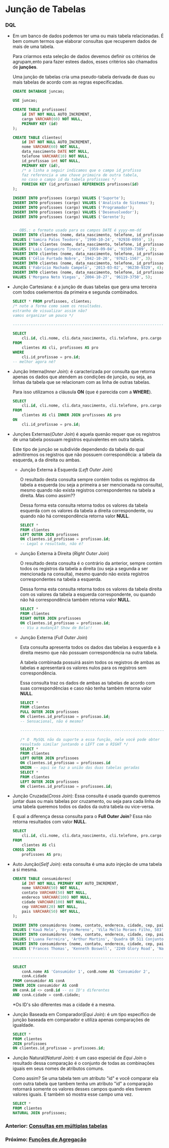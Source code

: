 # Junção de Tabelas

### DQL
* Em um banco de dados podemos ter uma  ou mais tabela relacionadas.
    É bem comum termos que elaborar consultas que recuperem dados de mais de uma tabela.
    
    Para criarmos esta seleção de dados devemos definir os critérios de agrupam,ento para fazer estees dados, esses critérios são chamados de **junções**.

    Uma junção de tabelas cria uma pseudo-tabela derivada de duas ou mais tabelas de acordo com as regras especificadas.

    ```sql
    CREATE DATABASE juncao;
    
    USE juncao;

    CREATE TABLE profissoes(
        id INT NOT NULL AUTO_INCREMENT,
        cargo VARCHAR(60) NOT NULL,
        PRIMARY KEY (id)
    );

    CREATE TABLE clientes(
        id INT NOT NULL AUTO_INCREMENT,
        nome VARCHAR(60) NOT NULL,
        data_nascimento DATE NOT NULL,
        telefone VARCHAR(10) NOT NULL,
        id_profissao int NOT NULL,
        PRIMARY KEY (id),
        /* a linha a seguir indicamos que o campo id_profisso 
        faz referencia a uma chave primaira de outra tabela,
        no caso o campo id da tabela profissoes */
        FOREIGN KEY (id_profissao) REFERENCES profissoes(id)
    );

    INSERT INTO profissoes (cargo) VALUES ('Suporte');
    INSERT INTO profissoes (cargo) VALUES ('Analista de Sistemas');
    INSERT INTO profissoes (cargo) VALUES ('Programador');
    INSERT INTO profissoes (cargo) VALUES ('Desenvolvedor');
    INSERT INTO profissoes (cargo) VALUES ('Gerente');


    -- OBS.: o formato usado para os campos DATE é yyyy-mm-dd
    INSERT INTO clientes (nome, data_nascimento, telefone, id_profissao)
    VALUES ('Samira Palos Teodoro', '1990-10-24', '92938-0959', 1);
    INSERT INTO clientes (nome, data_nascimento, telefone, id_profissao)
    VALUES ('Lais Cangueiro Tinoco', '1959-09-04', '91509-7389', 2);
    INSERT INTO clientes (nome, data_nascimento, telefone, id_profissao)
    VALUES ('Célio Furtado Nobre', '1942-10-20', '97621-1567', 3);
    INSERT INTO clientes (nome, data_nascimento, telefone, id_profissao)
    VALUES ('Fabrício Machado Campelo', '2013-03-02', '96230-9329', 4);
    INSERT INTO clientes (nome, data_nascimento, telefone, id_profissao)
    VALUES ('Morgana Neto Viegas', '2004-10-27', '96119-3750', 5);
    ```

* Junção Cartesiana: é a junção de duas tabelas que gera uma terceira com todos oselementos da primeira e segunda combinados.
    ```sql
    SELECT * FROM profissoes, clientes;
    /* note a forma como saem os resultados.
    estranho de visualizar assim não?
    vamos organizar um pouco */

    -------------------------------------------------------------------

    SELECT
        cli.id, cli.nome, cli.data_nascimento, cli.telefone, pro.cargo
    FROM
        clientes AS cli, profissoes AS pro
    WHERE
        cli.id_profissao = pro.id;
    -- melhor agora né?
    ```
* Junção Interna(_Inner Join_): é caracterizada por consulta que retorna apenas os dados que atendem as condições de junção, ou seja, as linhas da tabela que se relacionam com as linha de outras tabelas.

    Para isso utilizamos a cláusula __ON__ (que é parecida com a __WHERE__).
    
    ```sql
    SELECT
        cli.id, cli.nome, cli.data_nascimento, cli.telefone, pro.cargo
    FROM
        clientes AS cli INNER JOIN profissoes AS pro
    ON
        cli.id_profissao = pro.id;
    ```

* Junções Externas(_Outer Join_) é aquela quenão requer que os registros de uma tabela possuam registros equivalentes em outra tabela.

    Este tipo de junção se subdivide dependendo da tabela do qual admitiremos os registros que não possuem correspondêcia: a tabela da esquerda, a da direita ou ambas.
    
    * Junção Externa à Esquerda (_Left Outer Join_)

        O resultado desta consulta sempre contém todos os registros da tabela a esquerda (ou seja a primeira a ser mencionada na consulta), mesmo quando não exista registros correspondentes na tabela a direita.
        Mas como assim??

        Dessa forma esta consulta retorna todos os valores da tabela esquerda com os valores da tabela a direita correspondente, ou quando não há correspondência retorna valor __NULL__.
        ```sql
        SELECT *
        FROM clientes
        LEFT OUTER JOIN profissoes
        ON clientes.id_profissao = profissao.id;
        -- Legal o resultado, não é?
        ```
    * Junção Externa à Direita (_Right Outer Join_)

        O resultado desta consulta é o contrário da anterior, sempre contém todos os registros da tabela a direita (ou seja a segunda a ser mencionada na consulta), mesmo quando não exista registros correspondentes na tabela a esquerda.

        Dessa forma esta consulta retorna todos os valores da tabela direita com os valores da tabela a esquerda correspondente, ou quando não há correspondência também retorna valor __NULL__.
        ```sql
        SELECT *
        FROM clientes
        RIGHT OUTER JOIN profissoes
        ON clientes.id_profissao = profissao.id;
        -- Viu a mudançã? Show de Bola!!
        ```

    * Junção Externa (_Full Outer Join_)

        Esta consulta apresenta todos os dados das tabelas à esquerda e à direita mesmo que não possuam correspondência na outra tabela.

        A tabela combinada possuirá assim todos os registros de ambas as tabelas e apresentará os valores nulos para os registros sem correspondência.

        Essa consulta traz os dados de ambas as tabelas de acordo com suas correspondências e caso não tenha também retorna valor __NULL__.
        ```sql
        SELECT *
        FROM clientes
        FULL OUTER JOIN profissoes
        ON clientes.id_profissao = profissao.id;
        -- Sensacional, não é mesmo?

        -------------------------------------------------------------------

        /* O  MySQL não da suporte a essa função, nele você pode obter
        resultado similar juntando o LEFT com o RIGHT */
        SELECT *
        FROM clientes
        LEFT OUTER JOIN profissoes
        ON clientes.id_profissao = profissoes.id
        UNION -- aqui se faz a união das duas tabelas geradas
        SELECT *
        FROM clientes
        LEFT OUTER JOIN profissoes
        ON clientes.id_profissao = profissoes.id;
        ```

* Junção Cruzada(_Cross Join_): Essa consulta é usada quando queremos juntar duas ou mais tabelas por cruzamento, ou seja para cada linha de uma tabela queremos todos os dados da outra tabela ou vice-versa.

    E  qual a diferença dessa consulta para o __Full Outer Join__? Essa não retorna resultados com valor __NULL__.

    ```sql
    SELECT
        cli.id, cli.nome, cli.data_nascimento, cli.telefone, pro.cargo
    FROM
        clientes AS cli
    CROSS JOIN
        profissoes AS pro;
    ```

* Auto Junção(_Self Join_): esta consulta é uma auto injeção de uma tabela a si mesma.
    ```sql
    CREATE TABLE consumidores(
        id INT NOT NULL PRIMARY KEY AUTO_INCREMENT,
        nome VARCHAR(50) NOT NULL,
        contato VARCHAR(50) NOT NULL,
        endereco VARCHAR(100) NOT NULL,
        cidade VARCHAR(100) NOT NULL,
        cep VARCHAR(20) NOT NULL,
        pais VARCHAR(50) NOT NULL,
    );

    INSERT INTO consumidores (nome, contato, endereco, cidade, cep, pais)
    VALUES ('Kauã Melo', 'Bryce Moreno', 'Vila Mello Moraes Filho, 583', 'Salvador', '40352-230', 'Brasil');
    INSERT INTO consumidores (nome, contato, endereco, cidade, cep, pais)
    VALUES ('Luana Ferreira', 'Arthur Martins', 'Quadra QR 511 Conjunto 02 1996', 'Samambaia', '72313-702', 'Brasil');
    INSERT INTO consumidores (nome, contato, endereco, cidade, cep, pais)
    VALUES ('Frances Thomas', 'Kenneth Boswell', '2249 Glory Road', 'Nashville', '37201', 'Estados Unidos');

    -------------------------------------------------------------------

    SELECT
        conA.nome AS 'Consumidor 1', conB.nome AS 'Consumidor 2',
        conA.cidade
    FROM consumidor AS conA
    INNER JOIN consumidor AS conB
    ON conA.id <> conB.id -- os ID's diferentes
    AND conA.cidade = conB.cidade;
    ```
    *Os ID's são diferentes mas a cidade é a mesma.

* Junção Baseada em Comparador(_Equi Join_): é um tipo específico de junção baseada em comparador e utiliza apenas comparações de igualdade.
    ```sql
    SELECT *
    FROM clientes
    JOIN profissoes
    ON clientes.id_profissao = profissoes.id;
    ```

* Junção Natural(_Natural Join_): é um caso especial de _Equi Join_ o resultado dessa comparação é o conjunto de todas as combinações iguais em seus nomes de atributos comuns.

    Como assim? Se uma tabela tem um atributo "id" e você comparar ela com outra tabela que tambem tenha um atributo "id" a comparação retornará somente os valores desses campos quando eles tiverem valores iguais. E também só mostra esse campo uma vez.
    ```sql
    SELECT *
    FROM clientes
    NATURAL JOIN profissoes;
    ```

### Anterior: [Consultas em múltiplas tabelas](https://github.com/GabrielJulio/bd/blob/master/SQL/08_multiplas_tabelas/README.md)

### Próximo: [Funções de Agregação](https://github.com/GabrielJulio/bd/blob/master/SQL/10_funcoes_agregacao/README.md)